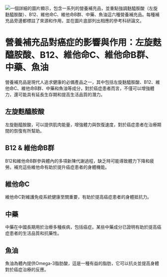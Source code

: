 ![一個詳細的圖片顯示，包含一系列的營養補充品，並重點強調麩醯胺酸（左旋麩醯胺酸）、B12、維他命C、維他命B群、中藥、魚油這六種營養補充品。每種補充品旁邊都標註了來源和作用，並在圖片底部列出相應的參考科研論文。](https://i.imgur.com/Nr63Duh.jpeg)
# 營養補充品對癌症的影響與作用：左旋麩醯胺酸、B12、維他命C、維他命B群、中藥、魚油 

營養補充品是現代人追求健康的必備產品之一，其中包括左旋麩醯胺酸、B12、維他命C、維他命B群、中藥和魚油等成分，對於癌症患者而言，不僅可以增強體力，還可能具有延長生存期和提高生活品質的潛力。

## 左旋麩醯胺酸

左旋麩醯胺酸，可以提供肌肉能量，增強體力與恢復速度，對於癌症患者在治療期間的恢復有所幫助。

## B12 & 維他命B群

B12和維他命B群參與體內的多項新陳代謝過程，缺乏時可能導致體力下降和疲勞。補充這些維他命有助於提升癌症患者的身體機能。

## 維他命C

維他命C對維護免疫系統健康至關重要，有助於提高癌症患者的身體抵抗力。

## 中藥

中藥在中國長期用於治療多種疾病，包括癌症。某些中藥成分已證明有助於提高癌症患者的生活品質和抗藥性。

## 魚油

魚油為體內提供Omega-3脂肪酸，這是一種有益的脂肪，它可以抗炎並提高身體對於癌症治療的反應。

